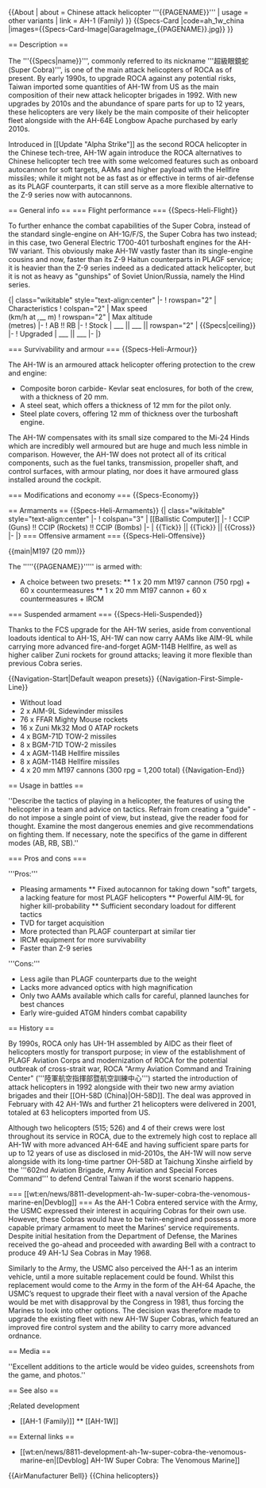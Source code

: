 {{About
| about = Chinese attack helicopter '''{{PAGENAME}}'''
| usage = other variants
| link = AH-1 (Family)
}}
{{Specs-Card
|code=ah_1w_china
|images={{Specs-Card-Image|GarageImage_{{PAGENAME}}.jpg}}
}}

== Description ==
<!-- ''In the description, the first part should be about the history of and the creation and combat usage of the helicopter, as well as its key features. In the second part, tell the reader about the helicopter in the game. Insert a screenshot of the vehicle, so that if the novice player does not remember the vehicle by name, he will immediately understand what kind of vehicle the article is talking about.'' -->
The '''{{Specs|name}}''', commonly referred to its nickname '''超級眼鏡蛇 (Super Cobra)''', is one of the main attack helicopters of ROCA as of present. By early 1990s, to upgrade ROCA against any potential risks, Taiwan imported some quantities of AH-1W from US as the main composition of their new attack helicopter brigades in 1992. With new upgrades by 2010s and the abundance of spare parts for up to 12 years, these helicopters are very likely be the main composite of their helicopter fleet alongside with the AH-64E Longbow Apache purchased by early 2010s.

Introduced in [[Update "Alpha Strike"]] as the second ROCA helicopter in the Chinese tech-tree, AH-1W again introduce the ROCA alternatives to Chinese helicopter tech tree with some welcomed features such as onboard autocannon for soft targets, AAMs and higher payload with the Hellfire missiles; while it might not be as fast as or effective in terms of air-defense as its PLAGF counterparts, it can still serve as a more flexible alternative to the Z-9 series now with autocannons.

== General info ==
=== Flight performance ===
{{Specs-Heli-Flight}}
<!-- ''Describe how the helicopter behaves in the air. Speed, manoeuvrability, acceleration and allowable loads - these are the most important characteristics of the vehicle.'' -->
To further enhance the combat capabilities of the Super Cobra, instead of the standard single-engine on AH-1G/F/S, the Super Cobra has two instead; in this case, two General Electric T700-401 turboshaft engines for the AH-1W variant. This obviously make AH-1W vastly faster than its single-engine cousins and now, faster than its Z-9 Haitun counterparts in PLAGF service; it is heavier than the Z-9 series indeed as a dedicated attack helicopter, but it is not as heavy as "gunships" of Soviet Union/Russia, namely the Hind series. 

{| class="wikitable" style="text-align:center"
|-
! rowspan="2" | Characteristics
! colspan="2" | Max speed<br>(km/h at _,___ m)
! rowspan="2" | Max altitude<br>(metres)
|-
! AB !! RB
|-
! Stock
| ___ || ___ || rowspan="2" | {{Specs|ceiling}}
|-
! Upgraded
| ___ || ___
|-
|}

=== Survivability and armour ===
{{Specs-Heli-Armour}}
<!-- ''Examine the survivability of the helicopter. Note how vulnerable the structure is and how secure the pilot is, whether the fuel tanks are armoured, etc. Describe the armour, if there is any, and also mention the vulnerability of other critical systems.'' -->
The AH-1W is an armoured attack helicopter offering protection to the crew and engine:

* Composite boron carbide- Kevlar seat enclosures, for both of the crew, with a thickness of 20 mm.
* A steel seat, which offers a thickness of 12 mm for the pilot only.
* Steel plate covers, offering 12 mm of thickness over the turboshaft engine.

The AH-1W compensates with its small size compared to the Mi-24 Hinds which are incredibly well armoured but are huge and much less nimble in comparison. However, the AH-1W does not protect all of its critical components, such as the fuel tanks, transmission, propeller shaft, and control surfaces, with armour plating, nor does it have armoured glass installed around the cockpit.

=== Modifications and economy ===
{{Specs-Economy}}

== Armaments ==
{{Specs-Heli-Armaments}}
{| class="wikitable" style="text-align:center"
|-
! colspan="3" | [[Ballistic Computer]]
|-
! CCIP (Guns) !! CCIP (Rockets) !! CCIP (Bombs)
|-
| {{Tick}} || {{Tick}} || {{Cross}}
|-
|}
=== Offensive armament ===
{{Specs-Heli-Offensive}}
<!-- ''Describe the offensive armament of the helicopter, if any. Describe how effective the cannons and machine guns are in battle, also what ammunition belts or drums are better to use. If there is no offensive weaponry, delete this subsection.'' -->
{{main|M197 (20 mm)}}

The '''''{{PAGENAME}}''''' is armed with:

* A choice between two presets:
** 1 x 20 mm M197 cannon (750 rpg) + 60 x countermeasures
** 1 x 20 mm M197 cannon + 60 x countermeasures + IRCM

=== Suspended armament ===
{{Specs-Heli-Suspended}}
<!-- ''Describe the helicopter's suspended armament: additional cannons under the winglets, any bombs, and rockets. Since any helicopter is essentially only a platform for suspended weaponry, this section is significant and deserves your special attention. If there is no suspended weaponry remove this subsection.'' -->
Thanks to the FCS upgrade for the AH-1W series, aside from conventional loadouts identical to AH-1S, AH-1W can now carry AAMs like AIM-9L while carrying more advanced fire-and-forget AGM-114B Hellfire, as well as higher caliber Zuni rockets for ground attacks; leaving it more flexible than previous Cobra series.

{{Navigation-Start|Default weapon presets}}
{{Navigation-First-Simple-Line}}

* Without load
* 2 x AIM-9L Sidewinder missiles
* 76 x FFAR Mighty Mouse rockets
* 16 x Zuni Mk32 Mod 0 ATAP rockets
* 4 x BGM-71D TOW-2 missiles
* 8 x BGM-71D TOW-2 missiles
* 4 x AGM-114B Hellfire missiles
* 8 x AGM-114B Hellfire missiles
* 4 x 20 mm M197 cannons (300 rpg = 1,200 total)
{{Navigation-End}}

== Usage in battles ==
<!-- ''Describe the tactics of playing in a helicopter, the features of using the helicopter in a team and advice on tactics. Refrain from creating a "guide" - do not impose a single point of view, but instead, give the reader food for thought. Examine the most dangerous enemies and give recommendations on fighting them. If necessary, note the specifics of the game in different modes (AB, RB, SB).'' -->
''Describe the tactics of playing in a helicopter, the features of using the helicopter in a team and advice on tactics. Refrain from creating a "guide" - do not impose a single point of view, but instead, give the reader food for thought. Examine the most dangerous enemies and give recommendations on fighting them. If necessary, note the specifics of the game in different modes (AB, RB, SB).''

=== Pros and cons ===
<!-- ''Summarise and briefly evaluate the vehicle in terms of its characteristics and combat effectiveness. Mark its pros and cons in the bulleted list. Try not to use more than 6 points for each of the characteristics. Avoid using categorical definitions such as "bad", "good" and the like - use substitutions with softer forms such as "inadequate" and "effective".'' -->'''Pros:'''

* Pleasing armaments 
** Fixed autocannon for taking down "soft" targets, a lacking feature for most PLAGF helicopters
** Powerful AIM-9L for higher kill-probability
** Sufficient secondary loadout for different tactics
* TVD for target acquisition
* More protected than PLAGF counterpart at similar tier
* IRCM equipment for more survivability 
* Faster than Z-9 series

'''Cons:'''

* Less agile than PLAGF counterparts due to the weight
* Lacks more advanced optics with high magnification 
* Only two AAMs available which calls for careful, planned launches for best chances
* Early wire-guided ATGM hinders combat capability 

== History ==
<!-- ''Describe the history of the creation and combat usage of the helicopter in more detail than in the introduction. If the historical reference turns out to be too long, take it to a separate article, taking a link to the article about the vehicle and adding a block "/History" (example: <nowiki>https://wiki.warthunder.com/(Vehicle-name)/History</nowiki>) and add a link to it here using the <code>main</code> template. Be sure to reference text and sources by using <code><nowiki><ref></ref></nowiki></code>, as well as adding them at the end of the article with <code><nowiki><references /></nowiki></code>. This section may also include the vehicle's dev blog entry (if applicable) and the in-game encyclopedia description (under <code><nowiki>=== In-game description ===</nowiki></code>, also if applicable).'' -->
By 1990s, ROCA only has UH-1H assembled by AIDC as their fleet of helicopters mostly for transport purpose; in view of the establishment of PLAGF Aviation Corps and modernization of ROCA for the potential outbreak of cross-strait war, ROCA "Army Aviation Command and Training Center" ('''陸軍航空指揮部暨航空訓練中心''') started the introduction of attack helicopters in 1992 alongside with their two new army aviation brigades and their [[OH-58D (China)|OH-58D]]. The deal was approved in February with 42 AH-1Ws and further 21 helicopters were delivered in 2001, totaled at 63 helicopters imported from US.

Although two helicopters (515; 526) and 4 of their crews were lost throughout its service in ROCA, due to the extremely high cost to replace all AH-1W with more advanced AH-64E and having sufficient spare parts for up to 12 years of use as disclosed in mid-2010s, the AH-1W will now serve alongside with its long-time partner OH-58D at Taichung Xinshe airfield by the '''602nd Aviation Brigade, Army Aviation and Special Forces Command''' to defend Central Taiwan if the worst scenario happens.

=== [[wt:en/news/8811-development-ah-1w-super-cobra-the-venomous-marine-en|Devblog]] ===
As the AH-1 Cobra entered service with the Army, the USMC expressed their interest in acquiring Cobras for their own use. However, these Cobras would have to be twin-engined and possess a more capable primary armament to meet the Marines’ service requirements. Despite initial hesitation from the Department of Defense, the Marines received the go-ahead and proceeded with awarding Bell with a contract to produce 49 AH-1J Sea Cobras in May 1968.

Similarly to the Army, the USMC also perceived the AH-1 as an interim vehicle, until a more suitable replacement could be found. Whilst this replacement would come to the Army in the form of the AH-64 Apache, the USMC’s request to upgrade their fleet with a naval version of the Apache would be met with disapproval by the Congress in 1981, thus forcing the Marines to look into other options. The decision was therefore made to upgrade the existing fleet with new AH-1W Super Cobras, which featured an improved fire control system and the ability to carry more advanced ordnance.

== Media ==
<!-- ''Excellent additions to the article would be video guides, screenshots from the game, and photos.'' -->
''Excellent additions to the article would be video guides, screenshots from the game, and photos.''

== See also ==
<!-- ''Links to the articles on the War Thunder Wiki that you think will be useful for the reader, for example:''
* ''reference to the series of the helicopter;''
* ''links to approximate analogues of other nations and research trees.'' -->

;Related development

* [[AH-1 (Family)]]
** [[AH-1W]]

== External links ==
<!-- ''Paste links to sources and external resources, such as:''
* ''topic on the official game forum;''
* ''other literature.'' -->

* [[wt:en/news/8811-development-ah-1w-super-cobra-the-venomous-marine-en|[Devblog] AH-1W Super Cobra: The Venomous Marine]]

{{AirManufacturer Bell}}
{{China helicopters}}